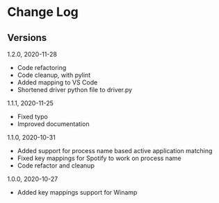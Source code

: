 # Change Log

## Versions

1.2.0, 2020-11-28
- Code refactoring
- Code cleanup, with pylint
- Added mapping to VS Code
- Shortened driver python file to driver.py

1.1.1, 2020-11-25
- Fixed typo
- Improved documentation

1.1.0, 2020-10-31
- Added support for process name based active application matching
- Fixed key mappings for Spotify to work on process name 
- Code refactor and cleanup

1.0.0, 2020-10-27
- Added key mappings support for Winamp 